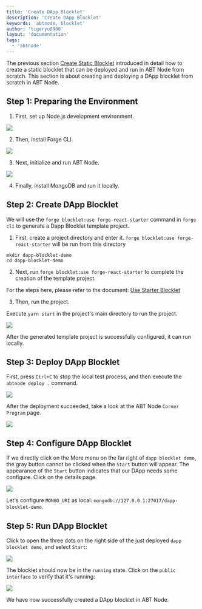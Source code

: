 ```yaml
---
title: 'Create DApp Blocklet'
description: 'Create DApp Blocklet'
keywords: 'abtnode, blocklet'
author: 'tigeryu8900'
layout: 'documentation'
tags:
  - 'abtnode'
---
```


The previous section [Create Static Blocklet](./static-blocklet) introduced in detail how to create a static blocklet
that can be deployed and run in ABT Node from scratch. This section is about creating and deploying a DApp blocklet from
scratch in ABT Node.

## Step 1: Preparing the Environment

1. First, set up Node.js development environment.

![](./images/create-dapp-blocklet-1.png)

2. Then, install Forge CLI.

![](./images/create-dapp-blocklet-2.png)

3. Next, initialize and run ABT Node.

![](./images/create-dapp-blocklet-3.png)

4. Finally, install MongoDB and run it locally.

## Step 2: Create DApp Blocklet

We will use the `forge blocklet:use forge-react-starter` command in `forge cli` to generate a Dapp Blocklet template
project.

1. First, create a project directory and enter it. `forge blocklet:use forge-react-starter` will be run from this
directory

```terminal
mkdir dapp-blocklet-demo
cd dapp-blocklet-demo
```

2. Next, run `forge blocklet:use forge-react-starter` to complete the creation of the template project.

For the steps here, please refer to the document: [Use Starter Blocklet](https://docs.arcblockio.cn/zh/handbook/7-working-with-blocklets/starter-blocklets)

3. Then, run the project.

Execute `yarn start` in the project's main directory to run the project.

![](./images/create-dapp-blocklet-4.png)

After the generated template project is successfully configured, it can run locally.


## Step 3: Deploy DApp Blocklet

First, press `Ctrl+C` to stop the local test process, and then execute the `abtnode deploy .` command.

![](./images/create-dapp-blocklet-5.png)

After the deployment succeeded, take a look at the ABT Node `Corner Program` page.

![](./images/create-dapp-blocklet-6-en.png)

## Step 4: Configure DApp Blocklet

If we directly click on the More menu on the far right of `dapp blocklet demo`, the gray button cannot be clicked when
the `Start` button will appear. The appearance of the `Start` button indicates that our DApp needs some configure. Click
on the details page.

![](./images/create-dapp-blocklet-7-en.png)

Let's configure `MONGO_URI` as local: `mongodb://127.0.0.1:27017/dapp-blocklet-demo`.

## Step 5: Run DApp Blocklet

Click to open the three dots on the right side of the just deployed `dapp blocklet demo`, and select `Start`:

![](./images/create-dapp-blocklet-8-en.png)

The blocklet should now be in the `running` state. Click on the `public interface` to verify that it's running:

![](./images/create-dapp-blocklet-9.png)

We have now successfully created a DApp blocklet in ABT Node.
